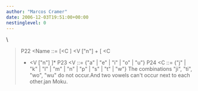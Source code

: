 ```yaml
---
author: "Marcos Cramer"
date: 2006-12-03T19:51:00+00:00
nestinglevel: 0
---
```

\
> P22 <Name
> ::= \[<C
>\] <V
> \["n"\] + \[ <C
> + <V
> \["n"\] \]\*
> P23 <V
> ::= {"a" | "e" | "i" | "o" | "u"}
> P24 <C
> ::= {"j" | "k" | "l" | "m" | "n" | "p" | "s" | "t" | "w"}
> The combinations "ji", "ti", "wo", "wu" do not occur.And two vowels can't occur next to each other.jan Moku.